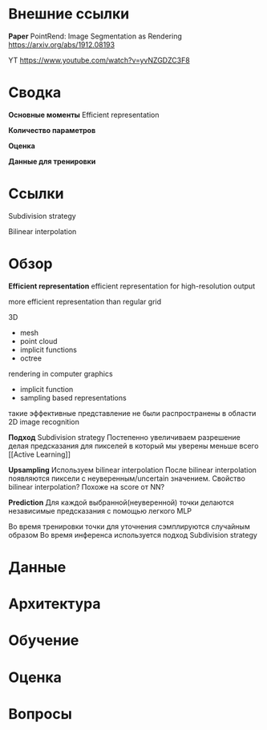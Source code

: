 
# Внешние ссылки

**Paper**
PointRend: Image Segmentation as Rendering
https://arxiv.org/abs/1912.08193


YT
https://www.youtube.com/watch?v=yvNZGDZC3F8
# Сводка

**Основные моменты**
Efficient representation

**Количество параметров**

**Оценка**

**Данные для тренировки**


# Ссылки


Subdivision strategy

Bilinear interpolation

# Обзор


**Efficient representation**
efficient representation for high-resolution output

more efficient representation than regular grid

3D
- mesh
- point cloud
- implicit functions
- octree

rendering in computer graphics
- implicit function
- sampling based representations

такие эффективные представление не были распространены в области 2D image recognition

**Подход**
Subdivision strategy
Постепенно увеличиваем разрешение делая предсказания для пикселей в который мы уверены меньше всего
[[Active Learning]]

**Upsampling**
Используем bilinear interpolation
После bilinear interpolation появляются пиксели с неуверенным/uncertain значением.
Свойство bilinear interpolation? Похоже на score от NN?

**Prediction**
Для каждой выбранной(неуверенной) точки делаются независимые предсказания с помощью легкого MLP

Во время тренировки точки для уточнения сэмплируются случайным образом
Во время инференса используется подход Subdivision strategy


# Данные


# Архитектура


# Обучение


# Оценка


# Вопросы